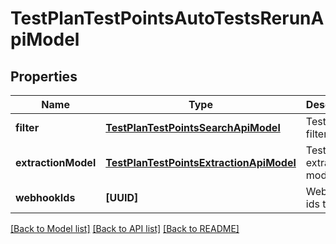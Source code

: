 # TestPlanTestPointsAutoTestsRerunApiModel

## Properties
Name | Type | Description | Notes
------------ | ------------- | ------------- | -------------
**filter** | [**TestPlanTestPointsSearchApiModel**](TestPlanTestPointsSearchApiModel.md) | Test points filters. | [optional] 
**extractionModel** | [**TestPlanTestPointsExtractionApiModel**](TestPlanTestPointsExtractionApiModel.md) | Test points extraction model. | [optional] 
**webhookIds** | **[UUID]** | Webhook ids to rerun. | [optional] 

[[Back to Model list]](../README.md#documentation-for-models) [[Back to API list]](../README.md#documentation-for-api-endpoints) [[Back to README]](../README.md)


